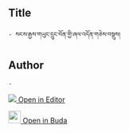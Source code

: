 ## Title
	- སངས་རྒྱས་གཡུང་དྲུང་བོན་གྱི་ཞལ་འདོན་གཅེས་བསྡུས།

## Author
	- 



[<img src="https://img.icons8.com/color/25/000000/edit-property.png"> Open in Editor](http://editor.openpecha.org/P000740)

[<img width="25" src="https://library.bdrc.io/icons/BUDA-small.svg"> Open in Buda](https://library.bdrc.io/show/bdr:IE0OPP000740)
